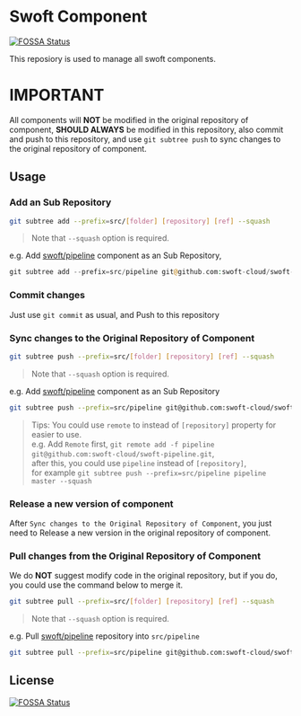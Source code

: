 # Swoft Component
[![FOSSA Status](https://app.fossa.io/api/projects/git%2Bgithub.com%2Fhuangzhhui%2Fswoft-component.svg?type=shield)](https://app.fossa.io/projects/git%2Bgithub.com%2Fhuangzhhui%2Fswoft-component?ref=badge_shield)


This reposiory is used to manage all swoft components.  

# IMPORTANT

All components will **NOT** be modified in the original repository of component, **SHOULD ALWAYS** be modified in this repository, also commit and push to this repository, and use `git subtree push` to sync changes to the original repository of component.

## Usage

### Add an Sub Repository

```bash
git subtree add --prefix=src/[folder] [repository] [ref] --squash
```

> Note that `--squash` option is required.

e.g. Add [swoft/pipeline](https://github.com/swoft-cloud/swoft-pipeline) component as an Sub Repository, 

```php
git subtree add --prefix=src/pipeline git@github.com:swoft-cloud/swoft-pipeline master --squash
```

### Commit changes

Just use `git commit` as usual, and Push to this repository

### Sync changes to the Original Repository of Component

```bash
git subtree push --prefix=src/[folder] [repository] [ref] --squash
```

> Note that `--squash` option is required.

e.g. Add [swoft/pipeline](https://github.com/swoft-cloud/swoft-pipeline) component as an Sub Repository

```bash
git subtree push --prefix=src/pipeline git@github.com:swoft-cloud/swoft-pipeline master --squash
```

> Tips:
> You could use `remote` to instead of `[repository]` property for easier to use.  
> e.g. Add `Remote` first, `git remote add -f pipeline git@github.com:swoft-cloud/swoft-pipeline.git`,  
> after this, you could use `pipeline` instead of `[repository]`,  
> for example `git subtree push --prefix=src/pipeline pipeline master --squash`

### Release a new version of component

After `Sync changes to the Original Repository of Component`, you just need to Release a new version in the original repository of component.

### Pull changes from the Original Repository of Component

We do **NOT** suggest modify code in the original repository, but if you do, you could use the command below to merge it.

```bash
git subtree pull --prefix=src/[folder] [repository] [ref] --squash
```

> Note that `--squash` option is required.

e.g. Pull [swoft/pipeline](https://github.com/swoft-cloud/swoft-pipeline) repository into `src/pipeline`

```bash
git subtree pull --prefix=src/pipeline git@github.com:swoft-cloud/swoft-pipeline master --squash
```


## License
[![FOSSA Status](https://app.fossa.io/api/projects/git%2Bgithub.com%2Fhuangzhhui%2Fswoft-component.svg?type=large)](https://app.fossa.io/projects/git%2Bgithub.com%2Fhuangzhhui%2Fswoft-component?ref=badge_large)